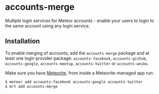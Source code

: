 accounts-merge
=====================

Multiple login services for Meteor accounts - enable your users to login to the same account using any login service.



##  Installation

To enable merging of accounts, add the `accounts-merge` package and at least one login provider package: `accounts-facebook`, `accounts-github`, `accounts-google`, `accounts-meetup`, `accounts-twitter` or `accounts-weibo`.

Make sure you have [Meteorite](https://github.com/oortcloud/meteorite/), from inside a Meteorite-managed app run:
``` sh
$ meteor add accounts-facebook accounts-google accounts-twitter
$ mrt add accounts-merge
```

